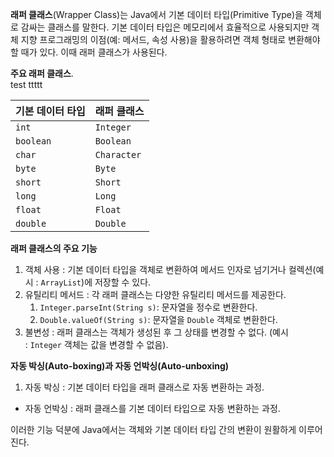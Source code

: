 **래퍼 클래스**(Wrapper Class)는 Java에서 기본 데이터 타입(Primitive Type)을 객체로 감싸는 클래스를 말한다. 기본 데이터 타입은 메모리에서 효율적으로 사용되지만 객체 지향 프로그래밍의 이점(예: 메서드, 속성 사용)을 활용하려면 객체 형태로 변환해야 할 때가 있다. 이때 래퍼 클래스가 사용된다.

 **주요 래퍼 클래스**.   
test ttttt

| 기본 데이터 타입 | 래퍼 클래스      |
| --------- | ----------- |
| `int`     | `Integer`   |
| `boolean` | `Boolean`   |
| `char`    | `Character` |
| `byte`    | `Byte`      |
| `short`   | `Short`     |
| `long`    | `Long`      |
| `float`   | `Float`     |
| `double`  | `Double`    |

**래퍼 클래스의 주요 기능**

1. 객체 사용 : 기본 데이터 타입을 객체로 변환하여 메서드 인자로 넘기거나 컬렉션(예시 : `ArrayList`)에 저장할 수 있다.
2. 유틸리티 메서드 : 각 래퍼 클래스는 다양한 유틸리티 메서드를 제공한다. 
    1. `Integer.parseInt(String s)`: 문자열을 정수로 변환한다.
    2. `Double.valueOf(String s)`: 문자열을 `Double` 객체로 변환한다.
3. 불변성 : 래퍼 클래스는 객체가 생성된 후 그 상태를 변경할 수 없다. (예시 : `Integer` 객체는 값을 변경할 수 없음).
    

 **자동 박싱(Auto-boxing)과 자동 언박싱(Auto-unboxing)**
1. 자동 박싱 : 기본 데이터 타입을 래퍼 클래스로 자동 변환하는 과정.
- 자동 언박싱 : 래퍼 클래스를 기본 데이터 타입으로 자동 변환하는 과정.

이러한 기능 덕분에 Java에서는 객체와 기본 데이터 타입 간의 변환이 원활하게 이루어진다.